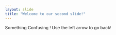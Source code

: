 ```yaml
---
layout: slide
title: "Welcome to our second slide!"
---
```

Something Confusing !
Use the left arrow to go back!
